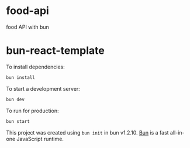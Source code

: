 # food-api
food API with bun

# bun-react-template

To install dependencies:

```bash
bun install
```

To start a development server:

```bash
bun dev
```

To run for production:

```bash
bun start
```

This project was created using `bun init` in bun v1.2.10. [Bun](https://bun.sh) is a fast all-in-one JavaScript runtime.

<!-- comandos úteis: -->
<!-- bun x drizzle-kit studio em background: nohup bun x drizzle-kit studio > drizzle.log 2>&1 & -->